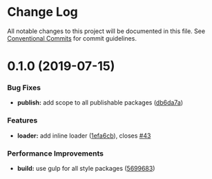 # Change Log

All notable changes to this project will be documented in this file.
See [Conventional Commits](https://conventionalcommits.org) for commit guidelines.

# 0.1.0 (2019-07-15)


### Bug Fixes

* **publish:** add scope to all publishable packages ([db6da7a](https://github.com/fremtind/jokul/commit/db6da7a))


### Features

* **loader:** add inline loader ([1efa6cb](https://github.com/fremtind/jokul/commit/1efa6cb)), closes [#43](https://github.com/fremtind/jokul/issues/43)


### Performance Improvements

* **build:** use gulp for all style packages ([5699683](https://github.com/fremtind/jokul/commit/5699683))
